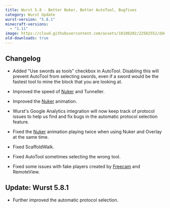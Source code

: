 ```yaml
---
title: Wurst 5.8 - Better Nuker, Better AutoTool, Bugfixes
category: Wurst Update
wurst-version: "5.8.1"
minecraft-versions:
  - "1.11"
image: https://cloud.githubusercontent.com/assets/10100202/22582552/ddee957a-e9e7-11e6-9ca3-821927ae567e.jpg
old-downloads: true
---
```

## Changelog

- Added "Use swords as tools" checkbox in AutoTool. Disabling this will prevent AutoTool from selecting swords, even if a sword would be the fastest tool to mine the block that you are looking at.

- Improved the speed of [Nuker](https://wurst.wiki/nuker) and Tunneller.

- Improved the [Nuker](https://wurst.wiki/nuker) animation.

- Wurst's Google Analytics integration will now keep track of protocol issues to help us find and fix bugs in the automatic protocol selection feature.

- Fixed the [Nuker](https://wurst.wiki/nuker) animation playing twice when using Nuker and Overlay at the same time.

- Fixed ScaffoldWalk.

- Fixed AutoTool sometimes selecting the wrong tool.

- Fixed some issues with fake players created by [Freecam](https://wurst.wiki/freecam) and RemoteView.

## Update: Wurst 5.8.1

- Further improved the automatic protocol selection.
